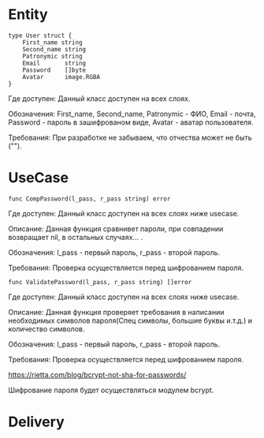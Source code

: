 # Entity

```
type User struct {
    First_name string
    Second_name string
    Patronymic string
    Email		string
    Password	[]byte
    Avatar      image.RGBA
}
```
Где доступен: Данный класс доступен на всех слоях.

Обозначения: First_name, Second_name, Patronymic - ФИО, Email - почта, Password - пароль в зашифрованом виде, Avatar - аватар пользователя.

Требования: При разработке не забываем, что отчества может не быть ("").

# UseCase

```
func CompPassword(l_pass, r_pass string) error

```

Где доступен: Данный класс доступен на всех слоях ниже usecase.

Описание: Данная функция сравнивет пароли, при совпадении возвращает nil, в остальных случаях... .

Обозначения: l_pass - первый пароль, r_pass - второй пароль.

Требования: Проверка осуществляется перед шифрованием пароля.

```
func ValidatePassword(l_pass, r_pass string) []error

```

Где доступен: Данный класс доступен на всех слоях ниже usecase.

Описание: Данная функция проверяет требования в написании необходимых символов пароля(Спец символы, большие буквы и.т.д.) и количество символов.

Обозначения: l_pass - первый пароль, r_pass - второй пароль.

Требования: Проверка осуществляется перед шифрованием пароля.


https://rietta.com/blog/bcrypt-not-sha-for-passwords/

Шифрование пароля будет осуществляться модулем bcrypt.

# Delivery


